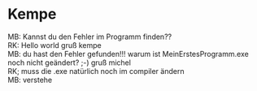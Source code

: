 ﻿# Kempe
MB:
Kannst du den Fehler im Programm finden??
<br/>
RK: Hello world
gruß kempe
<br/>
MB: du hast den Fehler gefunden!!!
warum ist MeinErstesProgramm.exe noch nicht geändert? ;-)
gruß michel
<br/>
RK; muss die .exe natürlich noch im compiler ändern <br/>
MB: verstehe  
